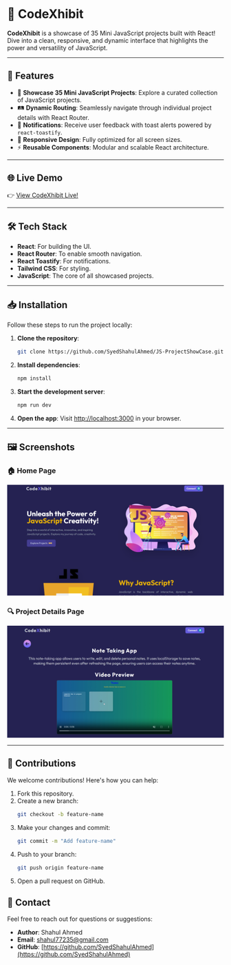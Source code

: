 
# 🌟 CodeXhibit

**CodeXhibit** is a showcase of 35 Mini JavaScript projects built with React! Dive into a clean, responsive, and dynamic interface that highlights the power and versatility of JavaScript.

---

## 🚀 Features

- 🎨 **Showcase 35 Mini JavaScript Projects**: Explore a curated collection of JavaScript projects.
- 🛤️ **Dynamic Routing**: Seamlessly navigate through individual project details with React Router.
- 🔔 **Notifications**: Receive user feedback with toast alerts powered by `react-toastify`.
- 📱 **Responsive Design**: Fully optimized for all screen sizes.
- ⚡ **Reusable Components**: Modular and scalable React architecture.

---

## 🌐 Live Demo

👉 [View CodeXhibit Live!](https://js-project-show-case.vercel.app/)

---

## 🛠️ Tech Stack

- **React**: For building the UI.
- **React Router**: To enable smooth navigation.
- **React Toastify**: For notifications.
- **Tailwind CSS**: For styling.
- **JavaScript**: The core of all showcased projects.

---

## 📥 Installation

Follow these steps to run the project locally:

1. **Clone the repository**:
   ```bash
   git clone https://github.com/SyedShahulAhmed/JS-ProjectShowCase.git
   ```

2. **Install dependencies**:
   ```bash
   npm install
   ```

3. **Start the development server**:
   ```bash
   npm run dev
   ```

4. **Open the app**: Visit [http://localhost:3000](http://localhost:3000) in your browser.

---

## 🖼️ Screenshots


### 🏠 Home Page

![Home Page Screenshot](./Preview/demo1.png)

### 🔍 Project Details Page

![Project Details Page Screenshot](./Preview/demo2.png)

---

## 🤝 Contributions

We welcome contributions! Here's how you can help:

1. Fork this repository.
2. Create a new branch:
   ```bash
   git checkout -b feature-name
   ```
3. Make your changes and commit:
   ```bash
   git commit -m "Add feature-name"
   ```
4. Push to your branch:
   ```bash
   git push origin feature-name
   ```
5. Open a pull request on GitHub.


## 💬 Contact

Feel free to reach out for questions or suggestions:

- **Author**: Shahul Ahmed
- **Email**: shahul77235@gmail.com
- **GitHub**: [https://github.com/SyedShahulAhmed](https://github.com/SyedShahulAhmed)



